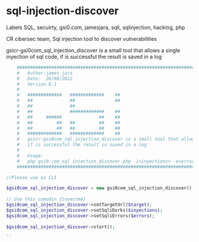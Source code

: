 sql-injection-discover
======================
Labels
SQL, secuirty, gsi0.com, jamesjara, sqli, sqlinjection, hacking, php

CR cibersec team, Sql injection tool to discover vulnerabilities

gsicr-gsi0com_sql_injection_discover is a small tool that allows a single inyection of sql code, if is successful the result is saved in a log


```php
	###############################################################################################################
	#   Author:james jara
	#   Date:  26/08/2012
	#   Version 0.1
	#
	#   #############   #############    ##
	#   ##              ##               ##
	#   ##              ##
	#   ##              #############    ##
	#   ##     ######              ##    ##
	#   ##         ##   ##         ##    ##
	#   ##         ##   ##         ##    ##
	#   #############   #############    ##
	#   gsicr-gsi0com_sql_injection_discover is a small tool that allows a single inyection of sql code,
	#   if is successful the result is saved in a log
	#
	#   Usage:
	#   php gsi0.com_sql_injection_discover.php -i<inyections> -e<errors> -t<target url>
	###############################################################################################################

//Please use as CLI

$gsi0com_sql_injection_discover = new gsi0com_sql_injection_discover();	
	
// Use this comodin {inyectme}	
$gsi0com_sql_injection_discover->setTargetUrl($target);
$gsi0com_sql_injection_discover->setSqliDorks($inyections);
$gsi0com_sql_injection_discover->setSqliErrors($errors);
			
$gsi0com_sql_injection_discover->start();

``
